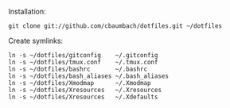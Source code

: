Installation:

    git clone git://github.com/cbaumbach/dotfiles.git ~/dotfiles

Create symlinks:

    ln -s ~/dotfiles/gitconfig    ~/.gitconfig
    ln -s ~/dotfiles/tmux.conf    ~/.tmux.conf
    ln -s ~/dotfiles/bashrc       ~/.bashrc
    ln -s ~/dotfiles/bash_aliases ~/.bash_aliases
    ln -s ~/dotfiles/Xmodmap      ~/.Xmodmap
    ln -s ~/dotfiles/Xresources   ~/.Xresources
    ln -s ~/dotfiles/Xresources   ~/.Xdefaults
